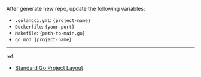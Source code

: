 After generate new repo, update the following variables:

- `.golangci.yml`: `{project-name}`
- `Dockerfile`: `{your-port}`
- `Makefile`: `{path-to-main.go}`
- `go.mod`: `{project-name}`

---


ref:

- [Standard Go Project Layout](https://github.com/golang-standards/project-layout)

